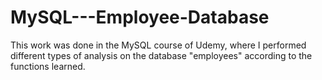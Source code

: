 # MySQL---Employee-Database
This work was done in the MySQL course of Udemy, where I performed different types of analysis on the database "employees" according to the functions learned.

